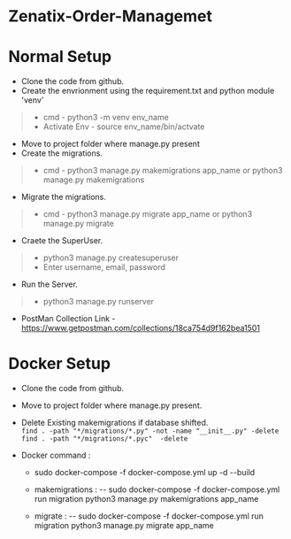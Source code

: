 # Zenatix-Order-Managemet


# Normal Setup
 - Clone the code from github.
 - Create the envrionment using the requirement.txt and python module 'venv'
 > - cmd - python3 -m venv env_name
 > -  Activate  Env - source env_name/bin/actvate
 - Move to project folder where manage.py present
 - Create the migrations.
 > - cmd - python3 manage.py makemigrations app_name or python3 manage.py makemigrations
 - Migrate the migrations.
 > - cmd - python3 manage.py migrate app_name or python3 manage.py migrate
 - Craete the SuperUser.
 >- python3 manage.py createsuperuser
 >- Enter username, email, password 
- Run the Server.
 >- python3 manage.py runserver


- PostMan Collection Link - https://www.getpostman.com/collections/18ca754d9f162bea1501


# Docker Setup
- Clone the code from github.
- Move to project folder where manage.py present.
- Delete Existing makemigrations if database shifted.
    <br>
    `find . -path "*/migrations/*.py" -not -name "__init__.py" -delete`
    <br>
    `find . -path "*/migrations/*.pyc"  -delete`

- Docker command :
    <br>
    -   sudo docker-compose -f docker-compose.yml up -d --build
    -   makemigrations :
        -- sudo docker-compose -f docker-compose.yml run migration python3 manage.py makemigrations app_name
    
    -   migrate :
        -- sudo docker-compose -f docker-compose.yml run migration python3 manage.py migrate app_name
